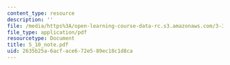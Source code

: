 ```yaml
---
content_type: resource
description: ''
file: /media/https%3A/open-learning-course-data-rc.s3.amazonaws.com/3-320-atomistic-computer-modeling-of-materials-sma-5107-spring-2005/2635b25a6acface672e589ec18c1d8ca_5_10_note.pdf
file_type: application/pdf
resourcetype: Document
title: 5_10_note.pdf
uid: 2635b25a-6acf-ace6-72e5-89ec18c1d8ca
---
```

